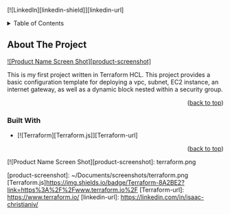 <a id="readme-top"></a>

[![LinkedIn][linkedin-shield]][linkedin-url]

<!-- TABLE OF CONTENTS -->
<details>
    <summary>Table of Contents</summary>
    <ol>
      <li>
        <a href="#about-the-project">About The Project</a>
        <ul>
          <li><a href="#built-with">Built With</a></li>
        </ul>
      </li>
      <li>
        <a href="#getting-started">Getting Started</a>
        <ul>
          <li><a href="#prerequisites">Prerequisites</a></li>
          <li><a href="#installation">Installation</a></li>
        </ul>
      </li>
      <li><a href="#usage">Usage</a></li>
      <li><a href="#roadmap">Roadmap</a></li>
      <li><a href="#contributing">Contributing</a></li>
      <li><a href="#license">License</a></li>
      <li><a href="#contact">Contact</a></li>
      <li><a href="#acknowledgments">Acknowledgments</a></li>
    </ol>
  </details>

  <!-- ABOUT THE PROJECT -->
## About The Project

[![Product Name Screen Shot][product-screenshot]](~/Documents/screenshots/terraform.png)

This is my first project written in Terraform HCL. This project provides a basic configuration template for deploying a vpc, subnet, EC2 instance, an internet gateway, as well as a dynamic block nested within a security group.

<p align="right">(<a href="#readme-top">back to top</a>)</p>

### Built With

* [![Terraform][Terraform.js]][Terraform-url]

<p align="right">(<a href="#readme-top">back to top</a>)</p>

[![Product Name Screen Shot][product-screenshot]: terraform.png

<!-- MARKDOWN LINKS & IMAGES -->
[product-screenshot]: <images>~/Documents/screenshots/terraform.png
[Terraform.js]https://img.shields.io/badge/Terraform-8A2BE2?link=https%3A%2F%2Fwww.terraform.io%2F
[Terraform-url]: https://www.terraform.io/
[linkedin-url]: https://linkedin.com/in/isaac-christianiv/
